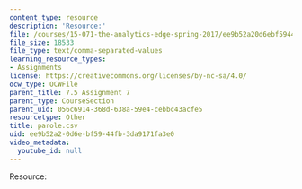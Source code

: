 ```yaml
---
content_type: resource
description: 'Resource:'
file: /courses/15-071-the-analytics-edge-spring-2017/ee9b52a20d6ebf5944fb3da9171fa3e0_parole.csv
file_size: 18533
file_type: text/comma-separated-values
learning_resource_types:
- Assignments
license: https://creativecommons.org/licenses/by-nc-sa/4.0/
ocw_type: OCWFile
parent_title: 7.5 Assignment 7
parent_type: CourseSection
parent_uid: 056c6914-368d-638a-59e4-cebbc43acfe5
resourcetype: Other
title: parole.csv
uid: ee9b52a2-0d6e-bf59-44fb-3da9171fa3e0
video_metadata:
  youtube_id: null
---
```

Resource: